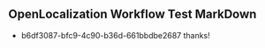 ## OpenLocalization Workflow Test MarkDown
* b6df3087-bfc9-4c90-b36d-661bbdbe2687 thanks!

<!--HONumber=Jul16_HO2-->


